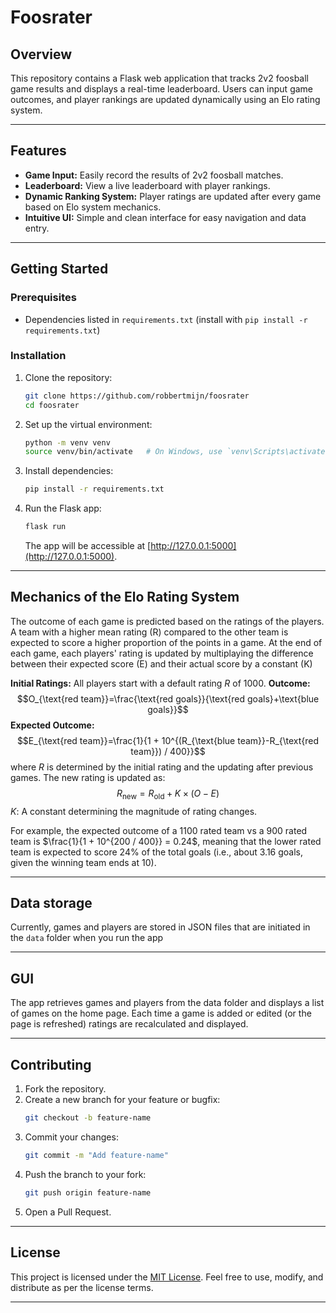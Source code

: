 # Foosrater

## Overview

This repository contains a Flask web application that tracks 2v2 foosball game results and displays a real-time leaderboard. Users can input game outcomes, and player rankings are updated dynamically using an Elo rating system.

---

## Features

- **Game Input:** Easily record the results of 2v2 foosball matches.
- **Leaderboard:** View a live leaderboard with player rankings.
- **Dynamic Ranking System:** Player ratings are updated after every game based on Elo system mechanics.
- **Intuitive UI:** Simple and clean interface for easy navigation and data entry.

---

## Getting Started

### Prerequisites

- Dependencies listed in `requirements.txt` (install with `pip install -r requirements.txt`)

### Installation

1. Clone the repository:
   ```bash
   git clone https://github.com/robbertmijn/foosrater
   cd foosrater
   ```

2. Set up the virtual environment:
   ```bash
   python -m venv venv
   source venv/bin/activate   # On Windows, use `venv\Scripts\activate`
   ```

3. Install dependencies:
   ```bash
   pip install -r requirements.txt
   ```

4. Run the Flask app:
   ```bash
   flask run
   ```
   The app will be accessible at [http://127.0.0.1:5000](http://127.0.0.1:5000).

---

## Mechanics of the Elo Rating System

The outcome of each game is predicted based on the ratings of the players. A team with a higher mean rating \(R\) compared to the other team is expected to score a higher proportion of the points in a game. At the end of each game, each players' rating is updated by multiplaying the difference between their expected score \(E\) and their actual score by a constant \(K\)

**Initial Ratings:** All players start with a default rating $R$ of 1000.
**Outcome:**
$$O_{\text{red team}}=\frac{\text{red goals}}{\text{red goals}+\text{blue goals}}$$
**Expected Outcome:**
$$E_{\text{red team}}=\frac{1}{1 + 10^{(R_{\text{blue team}}-R_{\text{red team}}) / 400}}$$
where $R$ is determined by the initial rating and the updating after previous games.
The new rating is updated as:
$$R_{\text{new}} = R_{\text{old}} + K \times (O - E)$$
$K$: A constant determining the magnitude of rating changes.

For example, the expected outcome of a 1100 rated team vs a 900 rated team is $\frac{1}{1 + 10^{200 / 400}} = 0.24$, meaning that the lower rated team is expected to score 24% of the total goals (i.e., about 3.16 goals, given the winning team ends at 10).

---

## Data storage

Currently, games and players are stored in JSON files that are initiated in the `data` folder when you run the app

---

## GUI

The app retrieves games and players from the data folder and displays a list of games on the home page. Each time a game is added or edited (or the page is refreshed) ratings are recalculated and displayed.

---

## Contributing

1. Fork the repository.
2. Create a new branch for your feature or bugfix:
   ```bash
   git checkout -b feature-name
   ```
3. Commit your changes:
   ```bash
   git commit -m "Add feature-name"
   ```
4. Push the branch to your fork:
   ```bash
   git push origin feature-name
   ```
5. Open a Pull Request.

---

## License

This project is licensed under the [MIT License](LICENSE). Feel free to use, modify, and distribute as per the license terms.

---

